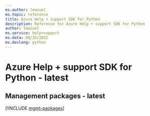 ```yaml
---
ms.author: lmazuel
ms.topic: reference
title: Azure Help + support SDK for Python
description: Reference for Azure Help + support SDK for Python
author: lmazuel
ms.service: help+support
ms.data: 08/25/2022
ms.devlang: python
---
```

# Azure Help + support SDK for Python - latest

## Management packages - latest
[!INCLUDE [mgmt-packages](help-+-support-mgmt-index.md)]